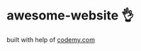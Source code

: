 # awesome-website :ok_hand:          
built with help of <a href="http://johnelder.com/">codemy.com</a>
